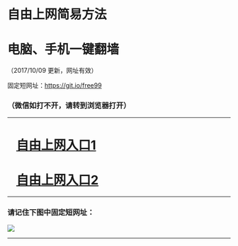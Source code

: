 ﻿# 自由上网简易方法

# 电脑、手机一键翻墙

（2017/10/09 更新，网址有效）

固定短网址：https://git.io/free99

### （微信如打不开，请转到浏览器打开）


***





# &nbsp;&nbsp; <a href="http://ft904023621.fwq-tz-1001.info/fwqtz01.html?t=100900129802 " target="_blank">自由上网入口1</a>
# &nbsp;&nbsp; <a href="http://ft2747828044.fwq-tz-1002.info/fwqtz02.html?t=100900110136 " target="_blank">自由上网入口2</a>
***

### 请记住下图中固定短网址：

<img src="https://s3-us-west-2.amazonaws.com/fwq-1001/yjfq-20170905okok.png" /> 


***

